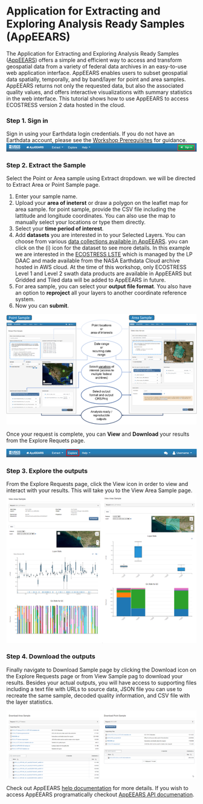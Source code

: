 
# Application for Extracting and Exploring Analysis Ready Samples (AρρEEARS)


The Application for Extracting and Exploring Analysis Ready Samples ([AppEEARS](https://appeears.earthdatacloud.nasa.gov/)) offers a simple and efficient way to access and transform geospatial data from a variety of federal data archives in an easy-to-use web application interface. AppEEARS enables users to subset geospatial data spatially, temporally, and by band/layer for point and area samples. AppEEARS returns not only the requested data, but also the associated quality values, and offers interactive visualizations with summary statistics in the web interface. This tutorial shows how to use AppEEARS to access ECOSTRESS version 2 data hosted in the cloud.

### Step 1. Sign in 

Sign in using your Earthdata login credentials. If you do not have an Earthdata account, please see the [Workshop Prerequisites](https://nasa-openscapes.github.io/2022-Fall-ECOSTRESS-Cloud-Workshop/prerequisites/) for guidance.  
![*Figure caption: AppEEARS Sign In*](../img/AppEEARS_signIn.png)

### Step 2. Extract the Sample 

Select the Point or Area sample using Extract dropdown. we will be directed to Extract Area or Point Sample page.  
1. Enter your sample name.   
2. Upload your **area of ineterst** or draw a polygon on the leaflet map for area sample. for point sample, provide the CSV file including the lattitude and longitude coordinates. You can also use the map to manually select your locations or type them directly.   
3. Select your **time period of interest**.  
4. Add **datasets** you are interested in to your Selected Layers. You can choose from various [data collections available in AppEEARS](https://appeears.earthdatacloud.nasa.gov/products). you can click on the (i) icon for the dataset to see more details.
In this example we are interested in the [ECOSTRESS LSTE](https://doi.org/10.5067/ECOSTRESS/ECO_L2_LSTE.002) which is managed by the LP DAAC and made available from the NASA Earthdata Cloud archive hosted in AWS cloud. At the time of this workshop, only ECOSTRESS Level 1 and Level 2 swath data products are available in AppEEARS but Gridded and Tiled data will be added to AppEEARS in future.   
5. For area sample, you can select your **output file format**. You also have an option to **reproject** all your layers to another coordinate reference system.   
6. Now you can **submit**.   

![*Figure caption: Extract area and point sample for ECOSTRESS data available in AWS cloud in AppEEARS*](../img/AppEEARS_point&area.png) 

Once your request is complete, you can **View** and **Download** your results from the Explore Requets page. 

![*Figure caption: Refine search*](../img/AppEEARS_Explore.png)

### Step 3. Explore the outputs
From the Explore Requests page, click the View icon in order to view and interact with your results. This will take you to the View Area Sample page.
![*Figure caption: View Sample Results*](../img/AppEEARS_viewSample.png)


### Step 4. Download the outputs  

Finally navigate to Download Sample page by clicking the Download icon on the Explore Requests page or from View Sample pag to download your results. Besides your actual outputs, you will have access to supporting files including a text file with URLs to source data, JSON file you can use to recreate the same sample, decoded quality information, and CSV file with the layer statistics.

![*Figure caption: Download Sample Results*](../img/AppEEARS_downloadSample.png)


Check out AppEEARS [help documentation](https://appeears.earthdatacloud.nasa.gov/help) for more details. If you wish to access AppEEARS programatically checkout [AppEEARS API documenation](https://appeears.earthdatacloud.nasa.gov/api/). 
